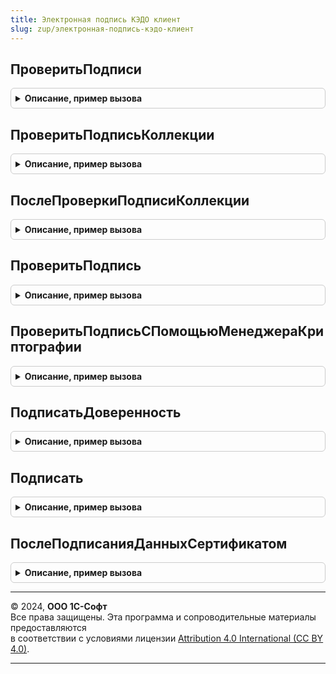 ```yaml
---
title: Электронная подпись КЭДО клиент
slug: zup/электронная-подпись-кэдо-клиент
---
```



## ПроверитьПодписи
<details style="margin: 1em 0; padding: 0.5em; border: 1px solid #ccc; border-radius: 6px;">

<summary style="font-weight: bold; cursor: pointer;">Описание, пример вызова</summary>

```bsl

Процедура ПроверитьПодписи(УправляемаяФорма, ОповещениеЗавершения, ПроверяемыеПодписи = Неопределено) Экспорт
```

Пример вызова
```bsl
ЭлектроннаяПодписьКЭДОКлиент.ПроверитьПодписи(УправляемаяФорма, ОповещениеЗавершения, ПроверяемыеПодписи);
```
</details>

## ПроверитьПодписьКоллекции
<details style="margin: 1em 0; padding: 0.5em; border: 1px solid #ccc; border-radius: 6px;">

<summary style="font-weight: bold; cursor: pointer;">Описание, пример вызова</summary>

```bsl

Процедура ПроверитьПодписьКоллекции(Оповещение) Экспорт
```

Пример вызова
```bsl
ЭлектроннаяПодписьКЭДОКлиент.ПроверитьПодписьКоллекции(Оповещение));
```
</details>

## ПослеПроверкиПодписиКоллекции
<details style="margin: 1em 0; padding: 0.5em; border: 1px solid #ccc; border-radius: 6px;">

<summary style="font-weight: bold; cursor: pointer;">Описание, пример вызова</summary>

```bsl

Процедура ПослеПроверкиПодписиКоллекции(Результат, ДополнительныеПараметры) Экспорт
```

Пример вызова
```bsl
ЭлектроннаяПодписьКЭДОКлиент.ПослеПроверкиПодписиКоллекции(Результат, ДополнительныеПараметры) 
```
</details>

## ПроверитьПодпись
<details style="margin: 1em 0; padding: 0.5em; border: 1px solid #ccc; border-radius: 6px;">

<summary style="font-weight: bold; cursor: pointer;">Описание, пример вызова</summary>

```bsl

Процедура ПроверитьПодпись(Оповещение, ПодписанныеДанные, ДанныеПодписи, МенеджерКриптографии = Неопределено, ДатаПодписи = Неопределено) Экспорт
```

Пример вызова
```bsl
ЭлектроннаяПодписьКЭДОКлиент.ПроверитьПодпись(Оповещение, ПодписанныеДанные, ДанныеПодписи, МенеджерКриптографии, ДатаПодписи);
```
</details>

## ПроверитьПодписьСПомощьюМенеджераКриптографии
<details style="margin: 1em 0; padding: 0.5em; border: 1px solid #ccc; border-radius: 6px;">

<summary style="font-weight: bold; cursor: pointer;">Описание, пример вызова</summary>

```bsl

Процедура ПроверитьПодписьСПомощьюМенеджераКриптографии(МенеджерКриптографии, ДополнительныеПараметры) Экспорт
```

Пример вызова
```bsl
ЭлектроннаяПодписьКЭДОКлиент.ПроверитьПодписьСПомощьюМенеджераКриптографии(МенеджерКриптографии, ДополнительныеПараметры) 
```
</details>

## ПодписатьДоверенность
<details style="margin: 1em 0; padding: 0.5em; border: 1px solid #ccc; border-radius: 6px;">

<summary style="font-weight: bold; cursor: pointer;">Описание, пример вызова</summary>

```bsl

Процедура ПодписатьДоверенность(УправляемаяФорма, Объект, АдресДанных, ОбработкаЗавершения) Экспорт
```

Пример вызова
```bsl
ЭлектроннаяПодписьКЭДОКлиент.ПодписатьДоверенность(УправляемаяФорма, Объект, АдресДанных, ОбработкаЗавершения) 
```
</details>

## Подписать
<details style="margin: 1em 0; padding: 0.5em; border: 1px solid #ccc; border-radius: 6px;">

<summary style="font-weight: bold; cursor: pointer;">Описание, пример вызова</summary>

```bsl

Процедура Подписать(УправляемаяФорма, ОписаниеДанных, ОбработкаЗавершения, ОбработкаЗавершенияСОшибкой = Неопределено) Экспорт
```

Пример вызова
```bsl
ЭлектроннаяПодписьКЭДОКлиент.Подписать(УправляемаяФорма, ОписаниеДанных, ОбработкаЗавершения, ОбработкаЗавершенияСОшибкой);
```
</details>

## ПослеПодписанияДанныхСертификатом
<details style="margin: 1em 0; padding: 0.5em; border: 1px solid #ccc; border-radius: 6px;">

<summary style="font-weight: bold; cursor: pointer;">Описание, пример вызова</summary>

```bsl

Процедура ПослеПодписанияДанныхСертификатом(Результат, ДополнительныеПараметры) Экспорт
```

Пример вызова
```bsl
ЭлектроннаяПодписьКЭДОКлиент.ПослеПодписанияДанныхСертификатом(Результат, ДополнительныеПараметры) 
```
</details>

---

© 2024, **ООО 1С-Софт**  
Все права защищены. Эта программа и сопроводительные материалы предоставляются  
в соответствии с условиями лицензии [Attribution 4.0 International (CC BY 4.0)](https://creativecommons.org/licenses/by/4.0/legalcode).

---
